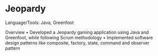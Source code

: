 # Jeopardy

Language/Tools: Java, Greenfoot

Overview
• Developed a Jeopardy gaming application using Java and Greenfoot, while following Scrum methodology
• Implemented software design patterns like composite, factory, state, command and observer pattern
